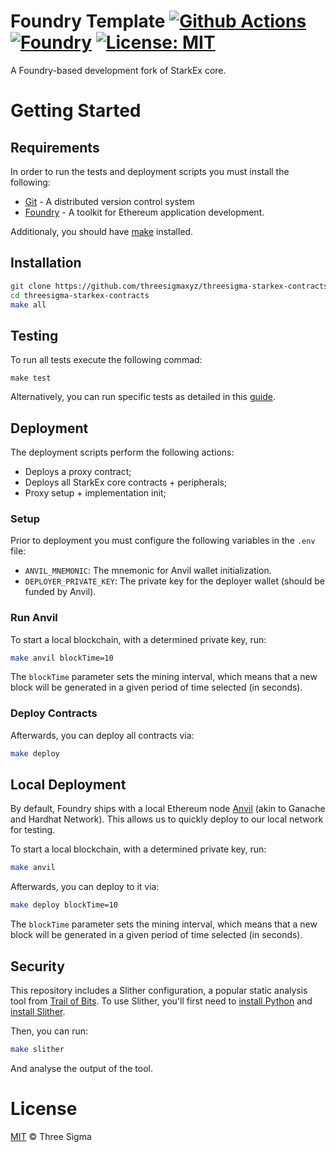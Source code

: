 # Foundry Template [![Github Actions][gha-badge]][gha] [![Foundry][foundry-badge]][foundry] [![License: MIT][license-badge]][license]

[gha]: https://github.com/threesigmaxyz/threesigma-starkex-contracts/actions
[gha-badge]: https://github.com/threesigmaxyz/threesigma-starkex-contracts/actions/workflows/ci.yml/badge.svg
[foundry]: https://getfoundry.sh/
[foundry-badge]: https://img.shields.io/badge/Built%20with-Foundry-FFDB1C.svg
[license]: https://opensource.org/licenses/MIT
[license-badge]: https://img.shields.io/badge/License-MIT-blue.svg

A Foundry-based development fork of StarkEx core.

# Getting Started

## Requirements

In order to run the tests and deployment scripts you must install the following:

- [Git](https://git-scm.com/book/en/v2/Getting-Started-Installing-Git) - A distributed version control system
- [Foundry](https://book.getfoundry.sh/getting-started/installation) - A toolkit for Ethereum application development.

Additionaly, you should have [make](https://man7.org/linux/man-pages/man1/make.1.html) installed.

## Installation

```sh
git clone https://github.com/threesigmaxyz/threesigma-starkex-contracts
cd threesigma-starkex-contracts
make all
```

## Testing
To run all tests execute the following commad:
```
make test
```

Alternatively, you can run specific tests as detailed in this [guide](https://book.getfoundry.sh/forge/tests).

## Deployment

The deployment scripts perform the following actions:

- Deploys a proxy contract;
- Deploys all StarkEx core contracts + peripherals;
- Proxy setup + implementation init;

### Setup
Prior to deployment you must configure the following variables in the `.env` file:

- `ANVIL_MNEMONIC`: The mnemonic for Anvil wallet initialization.
- `DEPLOYER_PRIVATE_KEY`: The private key for the deployer wallet (should be funded by Anvil).

### Run Anvil
To start a local blockchain, with a determined private key, run:

```sh
make anvil blockTime=10
```

The `blockTime` parameter sets the mining interval, which means that a new block will be generated in a given period of time selected (in seconds).

### Deploy Contracts
Afterwards, you can deploy all contracts via:

```sh
make deploy
```

## Local Deployment

By default, Foundry ships with a local Ethereum node [Anvil](https://github.com/foundry-rs/foundry/tree/master/anvil) (akin to Ganache and Hardhat Network). This allows us to quickly deploy to our local network for testing.

To start a local blockchain, with a determined private key, run:

```bash
make anvil
```

Afterwards, you can deploy to it via:

```bash
make deploy blockTime=10
```

The `blockTime` parameter sets the mining interval, which means that a new block will be generated in a given period of time selected (in seconds).

## Security

This repository includes a Slither configuration, a popular static analysis tool from [Trail of Bits](https://www.trailofbits.com/). To use Slither, you'll first need to [install Python](https://www.python.org/downloads/) and [install Slither](https://github.com/crytic/slither#how-to-install).

Then, you can run:

```sh
make slither
```

And analyse the output of the tool.

# License

[MIT](./LICENSE.md) © Three Sigma
